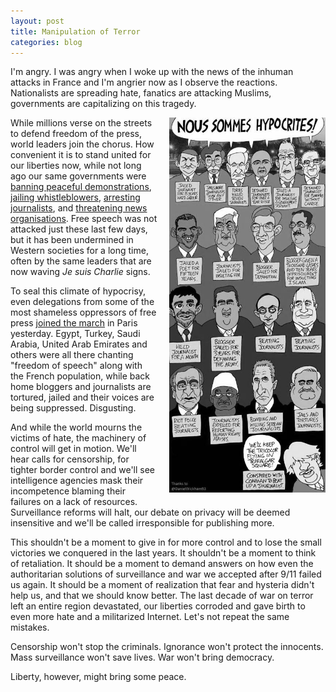 ```yaml
---
layout: post
title: Manipulation of Terror
categories: blog
---
```

I'm angry. I was angry when I woke up with the news of the inhuman attacks in France and I'm angrier now as I observe the reactions. Nationalists are spreading hate, fanatics are attacking Muslims, governments are capitalizing on this tragedy.

<div style="float: right;padding-left: 20px;padding-bottom: 5px;"><a href="http://order-order.com/2015/01/12/richs-monday-morning-view-99/"><img src="/assets/blog/20150112/hypocrites.jpg" height="600px" /></a></div>

While millions verse on the streets to defend freedom of the press, world leaders join the chorus. How convenient it is to stand united for our liberties now, while not long ago our same governments were <a href="http://www.dailymail.co.uk/news/article-2697194/Outrage-France-country-world-ban-pro-Palestine-demos.html">banning peaceful demonstrations</a>, <a href="http://www.nytimes.com/2013/08/22/us/manning-sentenced-for-leaking-government-secrets.html?pagewanted=all&amp;_r=0">jailing whistleblowers</a>, <a href="https://freedom.press/blog/2014/08/documenting-arrests-journalists-ferguson">arresting journalists</a>, and <a href="http://www.theguardian.com/uk-news/2014/jan/31/footage-released-guardian-editors-snowden-hard-drives-gchq">threatening news organisations</a>. Free speech was not attacked just these last few days, but it has been undermined in Western societies for a long time, often by the same leaders that are now waving <em>Je suis Charlie</em> signs.

To seal this climate of hypocrisy, even delegations from some of the most shameless oppressors of free press <a href="https://storify.com/tometty/staunch-defenders-of-free-press-attend-solidarity">joined the march</a> in Paris yesterday. Egypt, Turkey, Saudi Arabia, United Arab Emirates and others were all there chanting "freedom of speech" along with the French population, while back home bloggers and journalists are tortured, jailed and their voices are being suppressed. Disgusting.

And while the world mourns the victims of hate, the machinery of control will get in motion. We'll hear calls for censorship, for tighter border control and we'll see intelligence agencies mask their incompetence blaming their failures on a lack of resources. Surveillance reforms will halt, our debate on privacy will be deemed insensitive and we'll be called irresponsible for publishing more.

This shouldn't be a moment to give in for more control and to lose the small victories we conquered in the last years. It shouldn't be a moment to think of retaliation. It should be a moment to demand answers on how even the authoritarian solutions of surveillance and war we accepted after 9/11 failed us again. It should be a moment of realization that fear and hysteria didn't help us, and that we should know better. The last decade of war on terror left an entire region devastated, our liberties corroded and gave birth to even more hate and a militarized Internet. Let's not repeat the same mistakes.

Censorship won't stop the criminals. Ignorance won't protect the innocents. Mass surveillance won't save lives. War won't bring democracy.

Liberty, however, might bring some peace.
